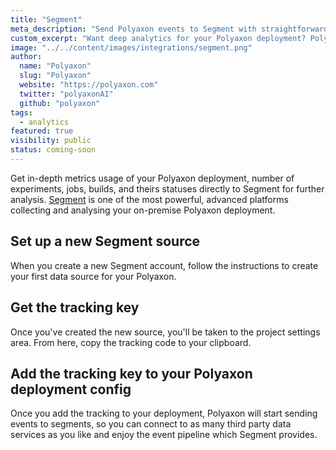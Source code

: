 ```yaml
---
title: "Segment"
meta_description: "Send Polyaxon events to Segment with straightforward integration and get in-depth metrics about your platform's usage."
custom_excerpt: "Want deep analytics for your Polyaxon deployment? Polyaxon can send events to Segment using straightforward integration."
image: "../../content/images/integrations/segment.png"
author:
  name: "Polyaxon"
  slug: "Polyaxon"
  website: "https://polyaxon.com"
  twitter: "polyaxonAI"
  github: "polyaxon"
tags: 
  - analytics
featured: true
visibility: public
status: coming-soon
---
```


Get in-depth metrics usage of your Polyaxon deployment, number of experiments, jobs, builds, and theirs statuses directly to Segment for further analysis. 
[Segment](https://segment.com/) is one of the most powerful, advanced platforms collecting and analysing your on-premise Polyaxon deployment. 

## Set up a new Segment source

When you create a new Segment account, follow the instructions to create your first data source for your Polyaxon. 

## Get the tracking key

Once you've created the new source, you'll be taken to the project settings area. 
From here, copy the tracking code to your clipboard.

## Add the tracking key to your Polyaxon deployment config 

Once you add the tracking to your deployment, Polyaxon will start sending events to segments, so you can connect to as many
third party data services as you like and enjoy the event pipeline which Segment provides.
